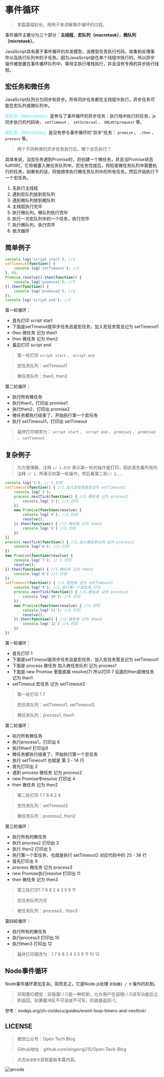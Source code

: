 # 事件循环

> 本篇篇幅较长，用例子来讲解事件循环的过程。

事件循环主要分为三个部分：**主线程**，**宏队列（macrotask）**，**微队列（microtask）**。

JavaScript具有基于事件循环的并发模型，该模型负责执行代码，收集和处理事件以及执行队列中的子任务。因为JavaScript是在单个线程中执行的，所以异步操作被放置在事件循环队列中，等待主执行堆栈执行，并且没有专用的异步执行线程。

## 宏任务和微任务

JavaScript队列分为同步和异步。所有同步任务都在主线程中执行。异步任务可能在宏队列或微队列中。

<span  style="color: #5bdaed; ">宏队列（Macrotasks）</span>是参与了事件循环的异步任务：执行栈中执行的任务，js同步执行的代码块， `setTimeout` 、 `setInterval` 、 `XMLHttprequest` 等。

<span  style="color: #5bdaed; ">微队列（Microtasks）</span>是没有参与事件循环的“异步”任务： `promise` 、 `.then` 、 `process` 等。

> 两个不同种类的异步任务执行后，哪个会先执行？

具体来说，当宏任务遇到Promise时，将创建一个微任务，并且当Promise状态fullfill时，它将被塞入微任务队列中。宏任务完成后，将检查微任务队列中需要执行的任务，如果有的话，将按顺序执行微任务队列中的所有任务。然后开始执行下一个宏任务。

1. 先执行主线程
2. 遇到宏队列放到宏队列
3. 遇到微队列放到微队列
4. 主线程执行完毕
5. 执行微队列，微队列执行完毕
6. 执行一次宏队列中的一个任务，执行完毕 
7. 执行微队列，执行完毕 
8. 依次循环

## 简单例子 

``` javascript
console.log('script start'); //1
setTimeout(function() {
    console.log('setTimeout'); //5
}, 0);
Promise.resolve().then(function() {
    console.log('promise1'); //3
}).then(function() {
    console.log('promise2'); //4
});
console.log('script end'); //2
```

第一轮循环：

* 首先打印 script start
* 下面是setTimeout是异步任务且是宏任务，加入宏任务暂且记为 setTimeout1
* then 微任务 记为 then1
* then 微任务 记为 then2
* 最后打印 script end

> 第一轮打印 `script start` 、 `script end`

> 宏任务队列：setTimeout1

> 微任务队列：then1, then2

第二轮循环：

* 执行所有微任务
* 执行then1，打印出 promise1
* 执行then2，打印出 promise2
* 微任务都执行结束了，开始执行第一个宏任务
* 执行 setTimeout1，打印出 setTimeout

> 最终打印顺序为： `script start` 、 `script end` 、 `promise1` 、 `promise2` 、 `setTimeout`

## 复杂例子 

> 为方便理解，注释 `// 1.打印` 表示第一轮的操作是打印，因此首先看所有的注释 `// 1.` 所表示的第一轮操作，然后看第二轮`// 2.`...

``` javascript
console.log('1'); // 1.打印
setTimeout(function() { //1.加入宏任务暂且记为 setTimeout1
    console.log('2');
    process.nextTick(function() { //2.微任务 记为 process2
        console.log('3'); //3.打印
    })
    new Promise(function(resolve) {
        console.log('4'); //2.打印
        resolve();
    }).then(function() { //2.微任务 记为 then2
        console.log('5') //3.打印
    })
})
process.nextTick(function() { //1.加入微任务队列 记为 process1
    console.log('6'); //2.打印
})
new Promise(function(resolve) {
    console.log('7'); // 1.打印
    resolve();
}).then(function() { //1.微任务 记为 then1
    console.log('8') //2.打印
})
setTimeout(function() { //1.宏任务 记为 setTimeout2
    console.log('9'); //3.执行第一个宏任务,打印
    process.nextTick(function() { //3.微任务 记为 process3
        console.log('10'); //4.打印
    })
    new Promise(function(resolve) { //3.打印
        console.log('11'); //3.打印
        resolve();
    }).then(function() { //3.微任务 记为 then3
        console.log('12') //4.打印
    })
})
```

第一轮循环：

* 首先打印 1
* 下面是setTimeout是异步任务且是宏任务，加入宏任务暂且记为 setTimeout1
* 下面是 process 微任务 加入微任务队列 记为 process1
* 下面是 new Promise 里面直接 resolve(7) 所以打印 7 后面的then是微任务 记为 then1
* setTimeout 宏任务 记为 setTimeout2

> 第一轮打印 1 7

> 宏任务队列：setTimeout1, setTimeout2

> 微任务队列：process1, then1

第二轮循环：

* 执行所有微任务
* 执行process1，打印出 6
* 执行then1 打印出8
* 微任务都执行结束了，开始执行第一个宏任务
* 执行  setTimeout1 也就是 第 3 - 14 行
* 首先打印出 2
* 遇到 process 微任务 记为 process2
* new Promise中resolve 打印出 4
* then 微任务 记为 then2

> 第二轮打印 1 7 6 8 2 4 

> 宏任务队列：setTimeout2 

> 微任务队列：process2, then2

第三轮循环：

* 执行所有的微任务
* 执行 process2 打印出 3
* 执行 then2 打印出 5
* 执行第一个宏任务，也就是执行 setTimeout2 对应代码中的 25 - 36 行
* 首先打印出 9
* process 微任务 记为 process3
* new Promise执行resolve 打印出 11
* then 微任务 记为 then3

> 第三轮打印1 7 6 8 2 4 3 5 9 11   

> 宏任务队列为空 

> 微任务队列：process3，then3

第四轮循环：

* 执行所有的微任务
* 执行process3 打印出 10
* 执行then3 打印出 12

> 最终打印顺序为：1 7 6 8 2 4 3 5 9 11 10 12

## Node事件循环

Node事件循环更加复杂。简而言之，它是Node.js处理 `非阻塞I / O` 操作的机制。

> 非阻塞IO模型：非阻塞I / O是一种机制，允许用户在调用I / O读写功能后立即返回。如果缓冲区不可读或不可写，则直接返回-1。

参考：nodejs.org/zh-cn/docs/guides/event-loop-timers-and-nexttick/

## LICENSE

> 微信公众号：Open Tech Blog
> 
> Github地址：github.com/singsing215/Open-Tech-Blog

> 点击`阅读原文`获取最新本篇内容。

![qrcode](https://m.qpic.cn/psc?/V537Qnpi0OXnJm2Konin077jks4ap2ow/bqQfVz5yrrGYSXMvKr.cqZs491lneOtH7kLYV2wRHulaIh6H8AG0sOgrRV5IOzhOeBPqvFlOAcjrjqxHkjHf.PFLhGbXhv2NOlTTJqCDHuw!/b&bo=WAFYAQAAAAABByA!&rf=viewer_4)

